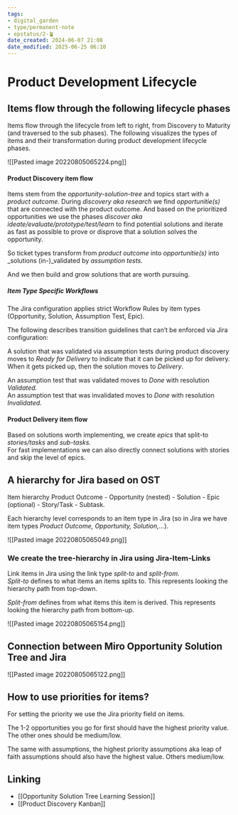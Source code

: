 ```yaml
---
tags: 
- digital_garden
- type/permanent-note
- epstatus/2-🪴
date_created: 2024-06-07 21:08
date_modified: 2025-06-25 06:10
---
```

# Product Development Lifecycle

## Items flow through the following lifecycle phases

Items flow through the lifecycle from left to right, from Discovery to Maturity (and traversed to the sub phases). The following visualizes the types of items and their transformation during product development lifecycle phases.

![[Pasted image 20220805065224.png]]

#### Product Discovery item flow

Items stem from the _opportunity-solution-tree_ and topics start with a _product outcome_. During _discovery aka research_ we find _opportunitie(s)_ that are connected with the product outcome. And based on the prioritized opportunities we use the phases _discover aka ideate/evaluate/prototype/test/learn_ to find potential solutions and iterate as fast as possible to prove or disprove that a solution solves the opportunity.

So ticket types transform from _product outcome_ into _opportunitie(s)_ into _solutions (in-)_validated by _assumption tests_.  

And we then build and grow solutions that are worth pursuing.

##### Item Type Specific Workflows

The Jira configuration applies strict Workflow Rules by item types (Opportunity, Solution, Assumption Test, Epic). 

The following describes transition guidelines that can’t be enforced via Jira configuration:

A solution that was validated via assumption tests during product discovery moves to _Ready for Delivery_ to indicate that it can be picked up for delivery. When it gets picked up, then the solution moves to _Delivery_.

An assumption test that was validated moves to _Done_ with resolution _Validated._  
An assumption test that was invalidated moves to _Done_ with resolution _Invalidated._

#### Product Delivery item flow

Based on solutions worth implementing, we create _epics_ that split-to _stories/tasks_ and _sub-tasks._  
For fast implementations we can also directly connect solutions with stories and skip the level of epics.

## A hierarchy for Jira based on OST

Item hierarchy Product Outcome - Opportunity (nested) - Solution - Epic (optional) - Story/Task - Subtask. 

Each hierarchy level corresponds to an item type in Jira (so in Jira we have item types _Product Outcome, Opportunity, Solution,…_).

![[Pasted image 20220805065049.png]]

### We create the tree-hierarchy in Jira using Jira-Item-Links

Link items in Jira using the link type _split-to_ and _split-from_.  
_Split-to_ defines to what items an items splits to. This represents looking the hierarchy path from top-down.

_Split-from_ defines from what items this item is derived. This represents looking the hierarchy path from bottom-up.

![[Pasted image 20220805065154.png]]

## Connection between Miro Opportunity Solution Tree and Jira

![[Pasted image 20220805065122.png]]

## How to use priorities for items?

For setting the priority we use the Jira priority field on items.

The 1-2 opportunities you go for first should have the highest priority value. The other ones should be medium/low.

The same with assumptions, the highest priority assumptions aka leap of faith assumptions should also have the highest value. Others medium/low.

## Linking

+ [[Opportunity Solution Tree Learning Session]]
+ [[Product Discovery Kanban]]
